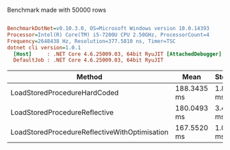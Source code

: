Benchmark made with 50000 rows
``` ini

BenchmarkDotNet=v0.10.3.0, OS=Microsoft Windows version 10.0.14393
Processor=Intel(R) Core(TM) i5-7200U CPU 2.50GHz, ProcessorCount=4
Frequency=2648438 Hz, Resolution=377.5810 ns, Timer=TSC
dotnet cli version=1.0.1
  [Host]     : .NET Core 4.6.25009.03, 64bit RyuJIT [AttachedDebugger]
  DefaultJob : .NET Core 4.6.25009.03, 64bit RyuJIT


```
 |                                        Method |        Mean |    StdDev |
 |---------------------------------------------- |------------ |---------- |
 |                  LoadStoredProcedureHardCoded | 188.3435 ms | 1.8572 ms |
 |                 LoadStoredProcedureReflective | 180.0493 ms | 3.4271 ms |
 | LoadStoredProcedureReflectiveWithOptimisation | 167.5520 ms | 1.0534 ms |
